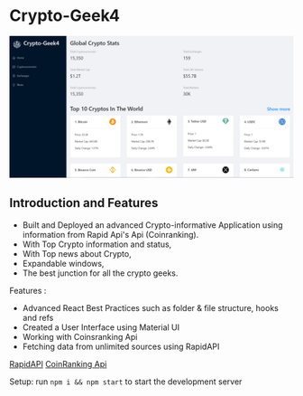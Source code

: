 # Crypto-Geek4

![Crypto-Geek4](crypto.png)

## Introduction and Features
- Built and Deployed an advanced Crypto-informative Application using information from Rapid Api's Api (Coinranking). 
- With Top Crypto information and status, 
- With Top news about Crypto, 
- Expandable windows, 
- The best junction for all the crypto geeks.

Features :
- Advanced React Best Practices such as folder & file structure, hooks and refs
- Created a User Interface using Material UI
- Working with Coinsranking Api
- Fetching data from unlimited sources using RapidAPI

[RapidAPI](https://rapidapi.com/hub?utm_source=youtube.com/JavaScriptMastery&utm_medium=DevRel&utm_campaign=DevRel)
[CoinRanking Api](https://rapidapi.com/Coinranking/api/coinranking1/)

Setup: run ```npm i && npm start``` to start the development server
#
